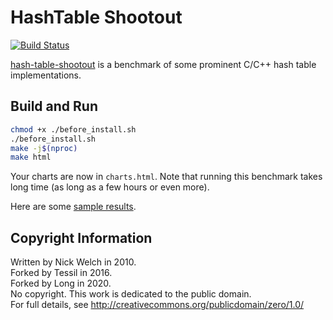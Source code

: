 # HashTable Shootout

[![Build Status](https://travis-ci.org/long-gong/hash-table-shootout.svg?branch=master)](https://travis-ci.org/long-gong/hash-table-shootout)

[hash-table-shootout](https://github.com/long-gong/hash-table-shootout) is a benchmark of some prominent C/C++ hash table implementations.

## Build and Run

```bash
chmod +x ./before_install.sh
./before_install.sh
make -j$(nproc)
make html
```

Your charts are now in `charts.html`. Note that running this benchmark takes long time (as long as a few hours or even more).


Here are some [sample results](https://long-gong.github.io/hash-table-shootout/).


## Copyright Information


Written by Nick Welch in 2010.  
Forked by Tessil in 2016.  
Forked by Long in 2020.  
No copyright.  This work is dedicated to the public domain.  
For full details, see http://creativecommons.org/publicdomain/zero/1.0/
